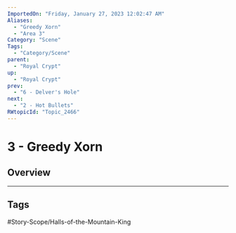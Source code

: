 ```yaml
---
ImportedOn: "Friday, January 27, 2023 12:02:47 AM"
Aliases:
  - "Greedy Xorn"
  - "Area 3"
Category: "Scene"
Tags:
  - "Category/Scene"
parent:
  - "Royal Crypt"
up:
  - "Royal Crypt"
prev:
  - "6 - Delver's Hole"
next:
  - "2 - Hot Bullets"
RWtopicId: "Topic_2466"
---
```

# 3 - Greedy Xorn
## Overview

---
## Tags
#Story-Scope/Halls-of-the-Mountain-King

